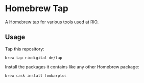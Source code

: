 # Homebrew Tap

A [Homebrew tap] for various tools used at RIO.

[Homebrew tap]: https://github.com/Homebrew/brew/blob/master/docs/brew-tap.md

## Usage

Tap this repository:

    brew tap riodigital-de/tap

Install the packages it contains like any other Homebrew package:

    brew cask install foobarplus
